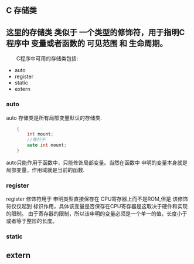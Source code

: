 ## C 存储类

这里的存储类 类似于 一个类型的修饰符，用于指明C程序中 变量或者函数的 可见范围 和 生命周期。
----
　　C程序中可用的存储类包括:
- auto
- register
- static
- extern

### auto
  auto 存储类是所有局部变量默认的存储类.
```c
    {
        int mount;
        //等价于
        auto int mount;
    }
```
auto只能作用于函数中，只能修饰局部变量。当然在函数中 申明的变量本身就是局部变量，作用域就是当前的函数.

### register

register 修饰符用于 申明类型直接保存在 CPU寄存器上而不是ROM,但是 该修饰符仅仅起到 标识作用，具体该变量是否保存在CPU寄存器是这取决于硬件和实现的限制。 由于寄存器的限制，所以该申明的变量必须是一个单一的值，长度小于或者等于整形的长度。

### static

## extern